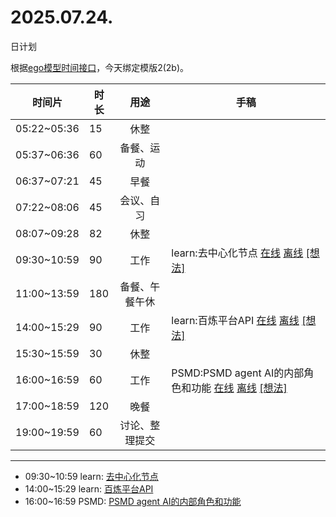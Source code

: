 # 2025.07.24.
日计划

根据[ego模型时间接口](https://gitee.com/hyg/blog/blob/master/timeflow.md)，今天绑定模版2(2b)。

| 时间片 | 时长 | 用途 | 手稿 |
| --- | --- | :---: | --- |
| 05:22~05:36 | 15 | 休整 |  |
| 05:37~06:36 | 60 | 备餐、运动 |  |
| 06:37~07:21 | 45 | 早餐 |  |
| 07:22~08:06 | 45 | 会议、自习 |  |
| 08:07~09:28 | 82 | 休整 |  |
| 09:30~10:59 | 90 | 工作 | learn:去中心化节点 [在线](http://simp.ly/p/WZ077p) [离线](../../draft/2025/20250724093000.md) <a href="mailto:huangyg@mars22.com?subject=关于2025.07.24.[learn:去中心化节点]任务&body=日期: 20250724%0D%0A序号: 5%0D%0A手稿:../../draft/2025/20250724093000.md%0D%0A---请勿修改邮件主题及以上内容 从下一行开始写您的想法---%0D%0A">[想法]</a> |
| 11:00~13:59 | 180 | 备餐、午餐午休 |  |
| 14:00~15:29 | 90 | 工作 | learn:百炼平台API [在线](http://simp.ly/p/lsBYG9) [离线](../../draft/2025/20250724140000.md) <a href="mailto:huangyg@mars22.com?subject=关于2025.07.24.[learn:百炼平台API]任务&body=日期: 20250724%0D%0A序号: 7%0D%0A手稿:../../draft/2025/20250724140000.md%0D%0A---请勿修改邮件主题及以上内容 从下一行开始写您的想法---%0D%0A">[想法]</a> |
| 15:30~15:59 | 30 | 休整 |  |
| 16:00~16:59 | 60 | 工作 | PSMD:PSMD agent AI的内部角色和功能 [在线](http://simp.ly/p/MpcbHD) [离线](../../draft/2025/20250724160000.md) <a href="mailto:huangyg@mars22.com?subject=关于2025.07.24.[PSMD:PSMD agent AI的内部角色和功能]任务&body=日期: 20250724%0D%0A序号: 9%0D%0A手稿:../../draft/2025/20250724160000.md%0D%0A---请勿修改邮件主题及以上内容 从下一行开始写您的想法---%0D%0A">[想法]</a> |
| 17:00~18:59 | 120 | 晚餐 |  |
| 19:00~19:59 | 60 | 讨论、整理提交 |  |

---

- 09:30~10:59	learn: [去中心化节点](../../draft/2025/20250724.01.md)
- 14:00~15:29	learn: [百炼平台API](../../draft/2025/20250724.02.md)
- 16:00~16:59	PSMD: [PSMD agent AI的内部角色和功能](../../draft/2025/20250724.03.md)
